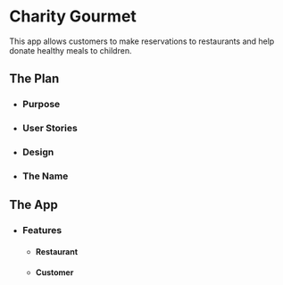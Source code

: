 # Charity Gourmet

This app allows customers to make reservations to restaurants and help donate healthy meals to children.

## The Plan
- ### Purpose
- ### User Stories
- ### Design
- ### The Name

## The App
- ### Features
    - #### Restaurant
    - #### Customer
